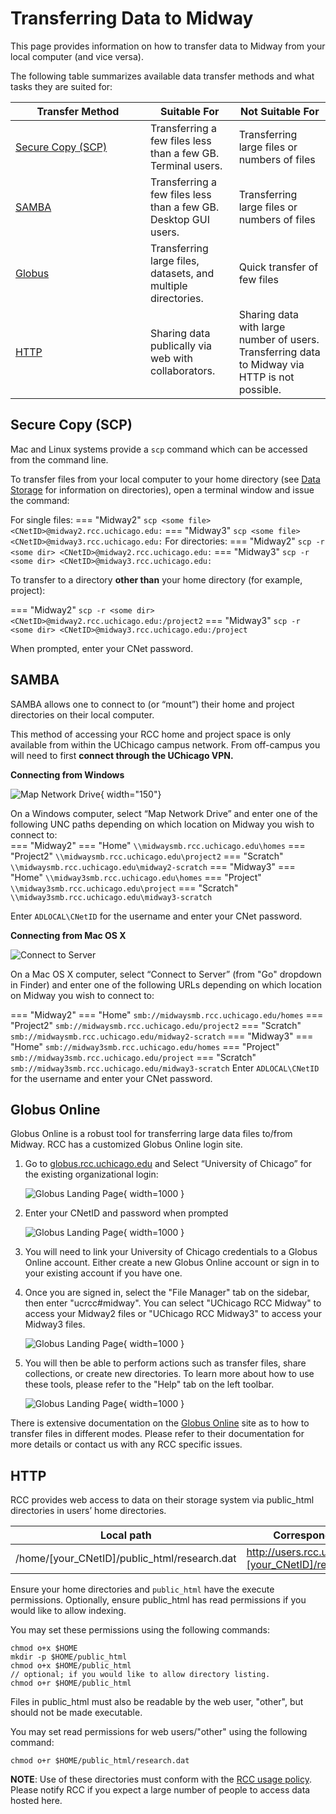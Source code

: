 # Transferring Data to Midway

This page provides information on how to transfer data to Midway from your local computer (and vice versa).

The following table summarizes available data transfer methods and what tasks they are suited for:

|  <div style="width:200px">Transfer Method</div> | Suitable For | Not Suitable For |
| ----------- | ----------- | ----------- |
| [Secure Copy (SCP)](#secure-copy-scp) | Transferring a few files less than a few GB. Terminal users. | Transferring large files or numbers of files |
| [SAMBA](#samba) | Transferring a few files less than a few GB. Desktop GUI users. | Transferring large files or numbers of files |
| [Globus](#globus-online) | Transferring large files, datasets, and multiple directories. | Quick transfer of few files |
| [HTTP](#http) | Sharing data publically via web with collaborators. | Sharing data with large number of users. Transferring data to Midway via HTTP is not possible. |

## Secure Copy (SCP)

Mac and Linux systems provide a `scp` command which can be accessed from the command line. 

To transfer files from your local computer to your home directory (see [Data Storage](/docs/datastorage.md) for information on directories), open a terminal window and issue the command:  

For single files:
=== "Midway2"
    ```
    scp <some file> <CNetID>@midway2.rcc.uchicago.edu:
    ```
=== "Midway3"
    ```
    scp <some file> <CNetID>@midway3.rcc.uchicago.edu:
    ```
For directories:
=== "Midway2"
    ```
    scp -r <some dir> <CNetID>@midway2.rcc.uchicago.edu:
    ```
=== "Midway3"
    ```
    scp -r <some dir> <CNetID>@midway3.rcc.uchicago.edu:
    ```

To transfer to a directory **other than** your home directory (for example, project):

=== "Midway2"
    ```
    scp -r <some dir> <CNetID>@midway2.rcc.uchicago.edu:/project2
    ```
=== "Midway3"
    ```
    scp -r <some dir> <CNetID>@midway3.rcc.uchicago.edu:/project
    ```

When prompted, enter your CNet password.

## SAMBA

SAMBA allows one to connect to (or “mount”) their home and project directories on their local computer.   

This method of accessing your RCC home and project space is only available from within the UChicago campus network. From off-campus you will need to first **connect through the UChicago VPN.**

**Connecting from Windows**   


![Map Network Drive](img/data_management/map_network_drive.png){ width="150"}

On a Windows computer, select “Map Network Drive” and enter one of the following UNC paths depending on which location on Midway you wish to connect to:  
=== "Midway2"
    === "Home"
        ```
        \\midwaysmb.rcc.uchicago.edu\homes
        ```
    === "Project2"
        ```
        \\midwaysmb.rcc.uchicago.edu\project2
        ```
    === "Scratch"
        ```
        \\midwaysmb.rcc.uchicago.edu\midway2-scratch
        ```
=== "Midway3"
    === "Home"
        ```
        \\midway3smb.rcc.uchicago.edu\homes
        ``` 
    === "Project"
        ```
        \\midway3smb.rcc.uchicago.edu\project
        ```
    === "Scratch"
        ```
        \\midway3smb.rcc.uchicago.edu\midway3-scratch
        ```

Enter `ADLOCAL\CNetID` for the username and enter your CNet password.  


**Connecting from Mac OS X**   

![Connect to Server](img/data_management/connect_to_server.jpg)  

On a Mac OS X computer, select “Connect to Server” (from "Go" dropdown in Finder) and enter one of the following URLs depending on which location on Midway you wish to connect to:  

=== "Midway2"
    === "Home"
        ```
        smb://midwaysmb.rcc.uchicago.edu/homes
        ```
    === "Project2"
        ```
        smb://midwaysmb.rcc.uchicago.edu/project2
        ```
    === "Scratch"
        ```
        smb://midwaysmb.rcc.uchicago.edu/midway2-scratch
        ```
=== "Midway3"
    === "Home"
        ```
        smb://midway3smb.rcc.uchicago.edu/homes
        ``` 
    === "Project"
        ```
        smb://midway3smb.rcc.uchicago.edu/project
        ```
    === "Scratch"
        ```
        smb://midway3smb.rcc.uchicago.edu/midway3-scratch
        ```
Enter `ADLOCAL\CNetID` for the username and enter your CNet password.  

## Globus Online
Globus Online is a robust tool for transferring large data files to/from Midway. RCC has a customized Globus Online login site.

1. Go to [globus.rcc.uchicago.edu](https://globus.rcc.uchicago.edu) and Select “University of Chicago” for the existing organizational login:

    ![Globus Landing Page](img/data_management/globus_landing_page.png){ width=1000 }

2. Enter your CNetID and password when prompted

    ![Globus Landing Page](img/data_management/globus_cnet_login.png){ width=1000 }

3. You will need to link your University of Chicago credentials to a Globus Online account. Either create a new Globus Online account or sign in to your existing account if you have one.

4. Once you are signed in, select the "File Manager" tab on the sidebar, then enter "ucrcc#midway". You can select "UChicago RCC Midway" to access your Midway2 files or "UChicago RCC Midway3" to access your Midway3 files.

    ![Globus Landing Page](img/data_management/globus_endpoints.png){ width=1000 }

5. You will then be able to perform actions such as transfer files, share collections, or create new directories. To learn more about how to use these tools, please refer to the "Help" tab on the left toolbar.

    ![Globus Landing Page](img/data_management/globus_interface.png){ width=1000 }

There is extensive documentation on the [Globus Online](https://docs.globus.org/) site as to how to transfer files in different modes. Please refer to their documentation for more details or contact us with any RCC specific issues.

## HTTP
RCC provides web access to data on their storage system via public_html directories in users’ home directories.

| Local path | Corresponding URL |
| ------ | -----------|
| /home/[your_CNetID]/public_html/research.dat | http://users.rcc.uchicago.edu/~[your_CNetID]/research.dat |

Ensure your home directories and `public_html` have the execute permissions.
Optionally, ensure public_html has read permissions if you would like to allow indexing.

You may set these permissions using the following commands:
```
chmod o+x $HOME
mkdir -p $HOME/public_html
chmod o+x $HOME/public_html
// optional; if you would like to allow directory listing.
chmod o+r $HOME/public_html
```
Files in public_html must also be readable by the web user, "other", but should not be made executable.

You may set read permissions for web users/"other" using the following command:
```
chmod o+r $HOME/public_html/research.dat
```

**NOTE**: Use of these directories must conform with the [RCC usage policy](https://rcc.uchicago.edu/about-rcc/rcc-user-policy). Please notify RCC if you expect a large number of people to access data hosted here.
